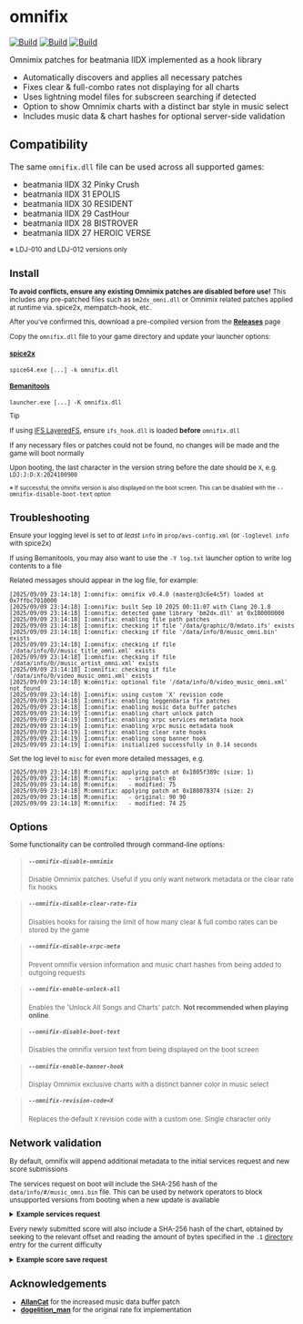 # omnifix
[![Build](https://github.com/aixxe/omnifix/actions/workflows/Build-MSVC.yml/badge.svg)](https://github.com/aixxe/omnifix/actions/workflows/Build-MSVC.yml)
[![Build](https://github.com/aixxe/omnifix/actions/workflows/Build-LLVM.yml/badge.svg)](https://github.com/aixxe/omnifix/actions/workflows/Build-LLVM.yml)
[![Build](https://github.com/aixxe/omnifix/actions/workflows/Build-GCC.yml/badge.svg)](https://github.com/aixxe/omnifix/actions/workflows/Build-GCC.yml)

Omnimix patches for beatmania IIDX implemented as a hook library

- Automatically discovers and applies all necessary patches
- Fixes clear & full-combo rates not displaying for all charts
- Uses lightning model files for subscreen searching if detected
- Option to show Omnimix charts with a distinct bar style in music select
- Includes music data & chart hashes for optional server-side validation

## Compatibility

The same `omnifix.dll` file can be used across all supported games:

- beatmania IIDX 32 Pinky Crush
- beatmania IIDX 31 EPOLIS
- beatmania IIDX 30 RESIDENT
- beatmania IIDX 29 CastHour
- beatmania IIDX 28 BISTROVER
- beatmania IIDX 27 HEROIC VERSE

<small>※ LDJ-010 and LDJ-012 versions only</sub>

## Install

**To avoid conflicts, ensure any existing Omnimix patches are disabled before use!** This includes any pre-patched files such as `bm2dx_omni.dll` or Omnimix related patches applied at runtime via. spice2x, mempatch-hook, etc.

After you've confirmed this, download a pre-compiled version from the **[Releases](https://github.com/aixxe/omnifix/releases)** page

Copy the `omnifix.dll` file to your game directory and update your launcher options:

#### [spice2x](https://spice2x.github.io)

```
spice64.exe [...] -k omnifix.dll
```

#### [Bemanitools](https://github.com/djhackersdev/bemanitools)

```
launcher.exe [...] -K omnifix.dll
```

> [!TIP]
> If using [IFS LayeredFS](https://github.com/mon/ifs_layeredfs), ensure `ifs_hook.dll` is loaded **before** `omnifix.dll`

If any necessary files or patches could not be found, no changes will be made and the game will boot normally

Upon booting, the last character in the version string before the date should be `X`, e.g. `LDJ:J:D:X:2024100900`

<sub>※ If successful, the omnifix version is also displayed on the boot screen. This can be disabled with the <kbd>--omnifix-disable-boot-text</kbd> option</sub>

## Troubleshooting

Ensure your logging level is set to _at least_ `info` in `prop/avs-config.xml` (or `-loglevel info` with spice2x)

If using Bemanitools, you may also want to use the `-Y log.txt` launcher option to write log contents to a file

Related messages should appear in the log file, for example:

```
[2025/09/09 23:14:18] I:omnifix: omnifix v0.4.0 (master@3c6e4c5f) loaded at 0x7ffbc7010000
[2025/09/09 23:14:18] I:omnifix: built Sep 10 2025 00:11:07 with Clang 20.1.8
[2025/09/09 23:14:18] I:omnifix: detected game library 'bm2dx.dll' at 0x180000000
[2025/09/09 23:14:18] I:omnifix: enabling file path patches
[2025/09/09 23:14:18] I:omnifix: checking if file '/data/graphic/0/mdato.ifs' exists
[2025/09/09 23:14:18] I:omnifix: checking if file '/data/info/0/music_omni.bin' exists
[2025/09/09 23:14:18] I:omnifix: checking if file '/data/info/0//music_title_omni.xml' exists
[2025/09/09 23:14:18] I:omnifix: checking if file '/data/info/0//music_artist_omni.xml' exists
[2025/09/09 23:14:18] I:omnifix: checking if file '/data/info/0/video_music_omni.xml' exists
[2025/09/09 23:14:18] W:omnifix: optional file '/data/info/0/video_music_omni.xml' not found
[2025/09/09 23:14:18] I:omnifix: using custom 'X' revision code
[2025/09/09 23:14:18] I:omnifix: enabling leggendaria fix patches
[2025/09/09 23:14:18] I:omnifix: enabling music data buffer patches
[2025/09/09 23:14:19] I:omnifix: enabling chart unlock patch
[2025/09/09 23:14:19] I:omnifix: enabling xrpc services metadata hook
[2025/09/09 23:14:19] I:omnifix: enabling xrpc music metadata hook
[2025/09/09 23:14:19] I:omnifix: enabling clear rate hooks
[2025/09/09 23:14:19] I:omnifix: enabling song banner hook
[2025/09/09 23:14:19] I:omnifix: initialized successfully in 0.14 seconds
```

Set the log level to `misc` for even more detailed messages, e.g.

```
[2025/09/09 23:14:18] M:omnifix: applying patch at 0x1805f389c (size: 1)
[2025/09/09 23:14:18] M:omnifix:   - original: eb
[2025/09/09 23:14:18] M:omnifix:   - modified: 75
[2025/09/09 23:14:18] M:omnifix: applying patch at 0x180878374 (size: 2)
[2025/09/09 23:14:18] M:omnifix:   - original: 90 90
[2025/09/09 23:14:18] M:omnifix:   - modified: 74 25
```

## Options

Some functionality can be controlled through command-line options:

> ##### `--omnifix-disable-omnimix`
> Disable Omnimix patches. Useful if you only want network metadata or the clear rate fix hooks

> ##### `--omnifix-disable-clear-rate-fix`
> Disables hooks for raising the limit of how many clear & full combo rates can be stored by the game

> ##### `--omnifix-disable-xrpc-meta`
> Prevent omnifix version information and music chart hashes from being added to outgoing requests

> ##### `--omnifix-enable-unlock-all`
> Enables the 'Unlock All Songs and Charts' patch. **Not recommended when playing online**

> ##### `--omnifix-disable-boot-text`
> Disables the omnifix version text from being displayed on the boot screen

> ##### `--omnifix-enable-banner-hook`
> Display Omnimix exclusive charts with a distinct banner color in music select

> ##### `--omnifix-revision-code=X`
> Replaces the default `X` revision code with a custom one. Single character only

## Network validation

By default, omnifix will append additional metadata to the initial services request and new score submissions

The services request on boot will include the SHA-256 hash of the `data/info/#/music_omni.bin` file. This can be used by network operators to block unsupported versions from booting when a new update is available

<details><summary><b>Example services request</b></summary>

```xml
<?xml version="1.0" encoding="Shift-JIS"?>
<call model="LDJ:J:D:X:2024100900" srcid="00000000000000000000" tag="00000000">
  <services method="get">
    <omnifix branch="master" commit="3c6e4c5f" version="0.4.0">
      <mdb_hash __type="bin" __size="32">ca58c3de8670c29bd8e649c2cbf9f34bc29bbca705ffa048d6c24aec3d3baa66</mdb_hash>
    </omnifix>
    <info></info>
    <net></net>
  </services>
</call>
```

</details>

Every newly submitted score will also include a SHA-256 hash of the chart, obtained by seeking to the relevant offset and reading the amount of bytes specified in the `.1` [directory](https://github.com/SaxxonPike/rhythm-game-formats/blob/master/iidx/1.md#directory) entry for the current difficulty

<details><summary><b>Example score save request</b></summary>

```xml
<?xml version="1.0" encoding="Shift-JIS"?>
<call model="LDJ:J:D:X:2024100900" srcid="00000000000000000000" tag="00000000">
  <IIDX32music method="reg">
    <ghost></ghost>
    <ghost_gauge></ghost_gauge>
    <music_play_log></music_play_log>
    <best_result></best_result>
    <omnifix branch="master" commit="3c6e4c5f" version="0.4.0">
      <chart_hash __type="bin" __size="32">35d09686bdca856337ba44844a58672b4421c3084bb6e22a204c2c984e361052</chart_hash>
    </omnifix>
  </IIDX32music>
</call>
```

</details>

## Acknowledgements

- [**AllanCat**](https://github.com/AllanCat) for the increased music data buffer patch
- [**dogelition_man**](https://github.com/ledoge) for the original rate fix implementation